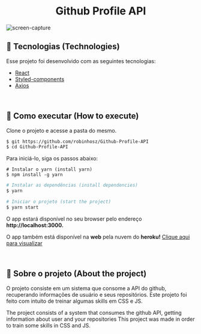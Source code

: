 <h1 align="center">
  <strong>Github Profile API</strong>
</h1>

![screen-capture](https://user-images.githubusercontent.com/82779533/156910042-96d410b1-3cec-4dea-ba25-3956b1444299.gif)


## 🧪 Tecnologias (Technologies)

Esse projeto foi desenvolvido com as seguintes tecnologias:

- [React](https://reactjs.org)
- [Styled-components](https://styled-components.com/)
- [Axios](https://axios-http.com/)

<br>

## 🚀 Como executar (How to execute)

Clone o projeto e acesse a pasta do mesmo.

```bash
$ git https://github.com/robinhosz/Github-Profile-API
$ cd Github-Profile-API
```

Para iniciá-lo, siga os passos abaixo:

```
# Instalar o yarn (install yarn)
$ npm install -g yarn
```

```bash
# Instalar as dependências (install dependencies)
$ yarn

# Iniciar o projeto (start the project)
$ yarn start
```

O app estará disponível no seu browser pelo endereço **http://localhost:3000.**

O app também está disponível na **web** pela nuvem do **heroku!** [Clique aqui para visualizar](https://deploy-github-profile.herokuapp.com/)

<br>

## 🔎 Sobre o projeto (About the project)
O projeto consiste em um sistema que consome a API do github, recuperando informações de usuário e seus repositórios.
Este projeto foi feito com intuito de treinar algumas skills em CSS e JS.

The project consists of a system that consumes the github API, getting information about user and your repositories
This project was made in order to train some skills in CSS and JS.

<br>
